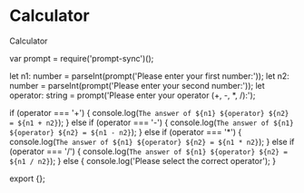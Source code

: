 # Calculator
Calculator

var prompt = require('prompt-sync')();

let n1: number = parseInt(prompt('Please enter your first number:'));
let n2: number = parseInt(prompt('Please enter your second number:'));
let operator: string = prompt('Please enter your operator (+, -, *, /):');

if (operator === '+') {
    console.log(`The answer of ${n1} ${operator} ${n2} = ${n1 + n2}`);
} else if (operator === '-') {
    console.log(`The answer of ${n1} ${operator} ${n2} = ${n1 - n2}`);
} else if (operator === '*') {
    console.log(`The answer of ${n1} ${operator} ${n2} = ${n1 * n2}`);
} else if (operator === '/') {
    console.log(`The answer of ${n1} ${operator} ${n2} = ${n1 / n2}`);
} else {
    console.log('Please select the correct operator');
}


export {};
